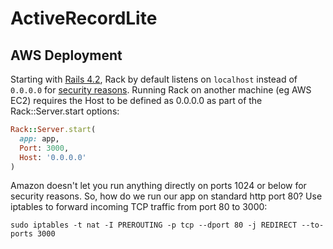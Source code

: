 # ActiveRecordLite

## AWS Deployment

Starting with [Rails 4.2](http://guides.rubyonrails.org/4_2_release_notes.html#default-host-for-rails-server), Rack by default listens on `localhost` instead of `0.0.0.0` for [security reasons](https://github.com/rack/rack/commit/28b014484a8ac0bbb388e7eaeeef159598ec64fc). Running Rack on another machine (eg AWS EC2) requires the Host to be defined as 0.0.0.0 as part of the Rack::Server.start options:

```ruby
Rack::Server.start(
  app: app,
  Port: 3000,
  Host: '0.0.0.0'
)
```

Amazon doesn't let you run anything directly on ports 1024 or below for security reasons. So, how do we run our app on standard http port 80? Use iptables to forward incoming TCP traffic from port 80 to 3000:

```
sudo iptables -t nat -I PREROUTING -p tcp --dport 80 -j REDIRECT --to-ports 3000
```
